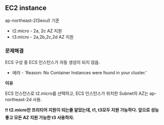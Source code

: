 ## EC2 instance

ap-northeast-2(Seoul) 기준

- t2.micro - 2a, 2c AZ 지원
- t3.micro - 2a,2b,2c,2d AZ 지원

### 문제해결

ECS 구성 중 ECS 인스턴스가 자동 생성이 되지 않음.
- 에러 - 'Reason: No Container Instances were found in your cluster.'

**이유**

ECS 인스턴스로 t2.micro를 선택하고, ECS 인스턴스가 위치한 Subnet의 AZ는 ap-northeast-2d 사용.

❗️❗️ **t2.micro만 프리티어 지원이 되는줄 알았는데, t1, t3모두 지원 가능하다. 앞으로 성능 좋고 모든 AZ 지원 가능한 t3 사용하자.**
